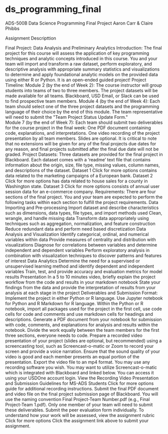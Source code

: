 # ds_programming_final
ADS-500B Data Science Programming Final Project
Aaron Carr & Claire Phibbs

Assignment Descripttion

Final Project: Data Analysis and Preliminary Analytics
Introduction:
The final project for this course will assess the application of key programming techniques and analytic concepts introduced in this course. You and your team will import and transform a raw dataset, perform exploratory, and descriptive analysis with appropriate summary statistics and visualizations to determine and apply foundational analytic models on the provided data using either R or Python. It is an open-ended guided project!
Project Timeline:
Module 2 (by the end of Week 2): The course instructor will group students into teams of two to three members. The project datasets will be made available for all teams. Blackboard, USD Email, or Slack can be used to find prospective team members. 
Module 4 (by the end of Week 4): Each team should select one of the three project datasets and the programming language of their choice by the end of this module. The team representative will need to submit the "Team Project Status Update Form."  
Module 7 (by the end of Week 7): Each team should submit two deliverables for the course project in the final week:
One PDF document containing code, explanations, and interpretations.
One video recording of the project presentation by all team members. Slides are optional.
It is critical to note that no extensions will be given for any of the final projects due dates for any reason, and final projects submitted after the final due date will not be graded.
Project Datasets:
Three datasets are provided for the final project in Blackboard. Each dataset comes with a ‘readme’ text file that contains information about the origin, size, file type, missing values, column names, and descriptions of the dataset.
Dataset 1 Click for more options contains data related to the marketing campaigns of a European bank. 
Dataset 2 Click for more options has data related to house sales for a county in Washington state.
Dataset 3 Click for more options consists of annual user session data for an e-commerce company.
Requirements:
There are four sections of the final project. You and your team are expected to perform the following tasks within each section to fulfill the project requirements.
Data Importing and Pre-processing
Import dataset and describe characteristics such as dimensions, data types, file types, and import methods used
Clean, wrangle, and handle missing data
Transform data appropriately using techniques such as aggregation, normalization, and feature construction
Reduce redundant data and perform need based discretization
Data Analysis and Visualization
Identify categorical, ordinal, and numerical variables within data
Provide measures of centrality and distribution with visualizations
Diagnose for correlations between variables and determine independent and dependent variables
Perform exploratory analysis in combination with visualization techniques to discover patterns and features of interest
Data Analytics
Determine the need for a supervised or unsupervised learning method and identify dependent and independent variables
Train, test, and provide accuracy and evaluation metrics for model results
Presentation
In a 5 to 10 minutes video, briefly explain the project workflow from the code and results in your markdown notebook
State your findings from the data and provide the interpretation of results from your analysis at each stage in the project
Deliverables and Submission Format:
Implement the project in either Python or R language. Use Jupyter notebook for Python and R Markdown for R language. Within the Python or R notebook, import all packages used for the project in the first cell, use code cells for code and comments and use markdown cells for headings and descriptions. Generate a PDF document from your notebook for submission with code, comments, and explanations for analysis and results within the notebook. Divide the work equally between the team members for the first three sections, everyone needs to code.
Prepare a recorded video presentation of your project (slides are optional, but recommended) using a screencasting tool, such as Screencast-o-matic or Zoom to record your screen and provide a voice narration. Ensure that the sound quality of your video is good and each member presents an equal portion of the presentation. Export the video file to an mp4 format.
You may use any recording software you wish. You may want to utilize Screencast-o-matic which is integrated with Blackboard and linked below. You can access it using your USDOne account login. View the Recording Video Presentation and Submission Guidelines for MS-ADS Students Click for more options  guide for additional recording instructions.
Submit the final PDF document and video file on the final project submission page of Blackboard. You will use the naming convention Final Project-Team Number.pdf (e.g., Final Project-Team 1.pdf). Only one member of your team will need to submit these deliverables.
Submit the peer evaluation form individually.
To understand how your work will be assessed, view the assignment rubric Click for more options
Click the assignment link above to submit your assignment.
